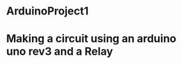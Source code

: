 # ArduinoProject1
<html>
  <head>
    <title> This is my Arduino Project</title>
  </head>
  <body>
    <h1>
      Making a circuit using an arduino uno rev3 and a Relay
    </h1>
  </body>
</html>
